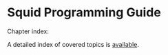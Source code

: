# Squid Programming Guide

Chapter index:

A detailed index of covered topics is
[available](https://wiki.squid-cache.org/ProgrammingGuide/ProgrammingGuide/FullIndex#).
